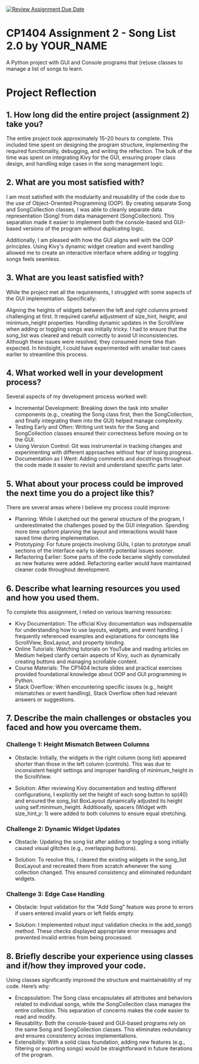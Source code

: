 [![Review Assignment Due Date](https://classroom.github.com/assets/deadline-readme-button-22041afd0340ce965d47ae6ef1cefeee28c7c493a6346c4f15d667ab976d596c.svg)](https://classroom.github.com/a/4Y4_rQdn)
# CP1404 Assignment 2 - Song List 2.0 by YOUR_NAME

A Python project with GUI and Console programs that (re)use classes to manage a list of songs to learn.

# Project Reflection

## 1. How long did the entire project (assignment 2) take you?

The entire project took approximately 15–20 hours to complete. This included time spent on designing the program structure, implementing the required functionality, debugging, and writing the reflection. The bulk of the time was spent on integrating Kivy for the GUI, ensuring proper class design, and handling edge cases in the song management logic.

## 2. What are you most satisfied with?

I am most satisfied with the modularity and reusability of the code due to the use of Object-Oriented Programming (OOP). By creating separate Song and SongCollection classes, I was able to cleanly separate data representation (Song) from data management (SongCollection). This separation made it easier to implement both the console-based and GUI-based versions of the program without duplicating logic.

Additionally, I am pleased with how the GUI aligns well with the OOP principles. Using Kivy's dynamic widget creation and event handling allowed me to create an interactive interface where adding or toggling songs feels seamless.

## 3. What are you least satisfied with?

While the project met all the requirements, I struggled with some aspects of the GUI implementation. Specifically:

Aligning the heights of widgets between the left and right columns proved challenging at first. It required careful adjustment of size_hint, height, and minimum_height properties.
Handling dynamic updates in the ScrollView when adding or toggling songs was initially tricky. I had to ensure that the song_list was cleared and rebuilt correctly to avoid UI inconsistencies.
Although these issues were resolved, they consumed more time than expected. In hindsight, I could have experimented with smaller test cases earlier to streamline this process.

## 4. What worked well in your development process?

Several aspects of my development process worked well:

* Incremental Development: Breaking down the task into smaller components (e.g., creating the Song class first, then the SongCollection, and finally integrating them into the GUI) helped manage complexity.
* Testing Early and Often: Writing unit tests for the Song and SongCollection classes ensured their correctness before moving on to the GUI.
* Using Version Control: Git was instrumental in tracking changes and experimenting with different approaches without fear of losing progress.
* Documentation as I Went: Adding comments and docstrings throughout the code made it easier to revisit and understand specific parts later.

## 5. What about your process could be improved the next time you do a project like this?

There are several areas where I believe my process could improve:

* Planning: While I sketched out the general structure of the program, I underestimated the challenges posed by the GUI integration. Spending more time upfront planning the layout and interactions would have saved time during implementation.
* Prototyping: For future projects involving GUIs, I plan to prototype small sections of the interface early to identify potential issues sooner.
* Refactoring Earlier: Some parts of the code became slightly convoluted as new features were added. Refactoring earlier would have maintained cleaner code throughout development.

## 6. Describe what learning resources you used and how you used them.

To complete this assignment, I relied on various learning resources:

* Kivy Documentation: The official Kivy documentation was indispensable for understanding how to use layouts, widgets, and event handling. I frequently referenced examples and explanations for concepts like ScrollView, BoxLayout, and property binding.
* Online Tutorials: Watching tutorials on YouTube and reading articles on Medium helped clarify certain aspects of Kivy, such as dynamically creating buttons and managing scrollable content.
* Course Materials: The CP1404 lecture slides and practical exercises provided foundational knowledge about OOP and GUI programming in Python.
* Stack Overflow: When encountering specific issues (e.g., height mismatches or event handling), Stack Overflow often had relevant answers or suggestions.

## 7. Describe the main challenges or obstacles you faced and how you overcame them.

### Challenge 1: Height Mismatch Between Columns

* Obstacle: Initially, the widgets in the right column (song list) appeared shorter than those in the left column (controls). This was due to inconsistent height settings and improper handling of minimum_height in the ScrollView.

* Solution: After reviewing Kivy documentation and testing different configurations, I explicitly set the height of each song button to sp(40) and ensured the song_list BoxLayout dynamically adjusted its height using self.minimum_height. Additionally, spacers (Widget with size_hint_y: 1) were added to both columns to ensure equal stretching.


### Challenge 2: Dynamic Widget Updates

* Obstacle: Updating the song list after adding or toggling a song initially caused visual glitches (e.g., overlapping buttons).

* Solution: To resolve this, I cleared the existing widgets in the song_list BoxLayout and recreated them from scratch whenever the song collection changed. This ensured consistency and eliminated redundant widgets.


### Challenge 3: Edge Case Handling

* Obstacle: Input validation for the "Add Song" feature was prone to errors if users entered invalid years or left fields empty.

* Solution: I implemented robust input validation checks in the add_song() method. These checks displayed appropriate error messages and prevented invalid entries from being processed.

## 8. Briefly describe your experience using classes and if/how they improved your code.

Using classes significantly improved the structure and maintainability of my code. Here’s why:

* Encapsulation: The Song class encapsulates all attributes and behaviors related to individual songs, while the SongCollection class manages the entire collection. This separation of concerns makes the code easier to read and modify.
* Reusability: Both the console-based and GUI-based programs rely on the same Song and SongCollection classes. This eliminates redundancy and ensures consistency across implementations.
* Extensibility: With a solid class foundation, adding new features (e.g., filtering or exporting songs) would be straightforward in future iterations of the program.
